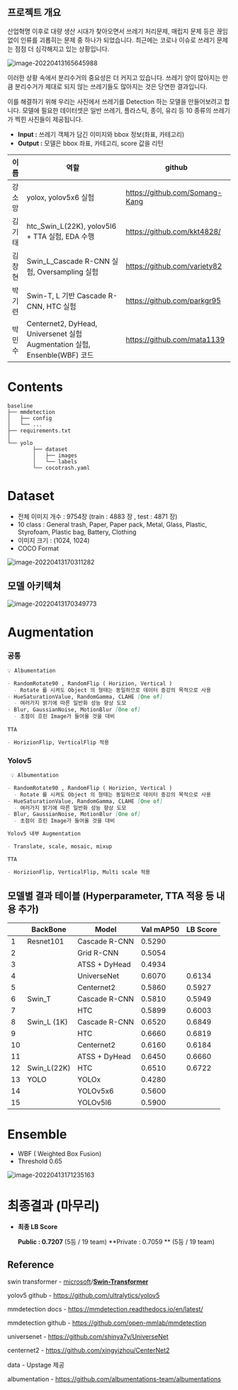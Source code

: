 ## 프로젝트 개요

산업혁명 이후로 대량 생산 시대가 찾아오면서 쓰레기 처리문제, 매립지 문제 등은 끊임없이 인류를 괴롭히는 문제 중 하나가 되었습니다. 최근에는 코로나 이슈로 쓰레기 문제는 점점 더 심각해지고 있는 상황입니다.

![image-20220413165645988](https://raw.githubusercontent.com/variety82/imgForTypora/forUpload/img/image-20220413165645988.png)



이러한 상황 속에서 분리수거의 중요성은 더 커지고 있습니다. 쓰레기 양이 많아지는 만큼 분리수거가 제대로 되지 않는 쓰레기들도 많아지는 것은 당연한 결과입니다.

이를 해결하기 위해 우리는 사진에서 쓰레기를 Detection 하는 모델을 만들어보려고 합니다. 모델에 필요한 데이터셋은 일반 쓰레기, 플라스틱, 종이, 유리 등 10 종류의 쓰레기가 찍힌 사진들이 제공됩니다.

- **Input :** 쓰레기 객체가 담긴 이미지와 bbox 정보(좌표, 카테고리)
- **Output :** 모델은 bbox 좌표, 카테고리, score 값을 리턴

|  이름  | 역할                                                         | github                         |
| :----: | ------------------------------------------------------------ | ------------------------------ |
| 강소망  | yolox, yolov5x6 실험                                         | https://github.com/Somang-Kang |
| 김기태  | htc_Swin_L(22K), yolov5l6 + TTA 실험, EDA 수행               | https://github.com/kkt4828/    |
| 김창현  | Swin_L_Cascade R-CNN 실험, Oversampling 실험                 | https://github.com/variety82   |
| 박기련  | Swin-T, L 기반 Cascade R-CNN, HTC 실험                       | https://github.com/parkgr95    |
| 박민수  | Centernet2, DyHead, Universenet 실험Augmentation 실험, Ensenble(WBF) 코드 | https://github.com/mata1139    |

# Contents

```
baseline
├── mmdetection
│   ├── config
│   └── ...
├── requirements.txt
│
└── yolo
		├── dataset
		│   ├── images
		│   └── labels
		└── cocotrash.yaml
```



# Dataset

- 전체 이미지 개수 : 9754장 (train : 4883 장 , test : 4871 장)
- 10 class : General trash, Paper, Paper pack, Metal, Glass, Plastic, Styrofoam, Plastic bag, Battery, Clothing
- 이미지 크기 : (1024, 1024)
- COCO Format

![image-20220413170311282](https://raw.githubusercontent.com/variety82/imgForTypora/forUpload/img/image-20220413170311282.png)



## 모델 아키텍쳐

![image-20220413170349773](https://raw.githubusercontent.com/variety82/imgForTypora/forUpload/img/image-20220413170349773.png)



# Augmentation

### 공통

```markdown
💡 Albumentation

- RandomRotate90 , RandomFlip ( Horizion, Vertical )
  - Rotate 를 시켜도 Object 의 형태는 동일하므로 데이터 증강의 목적으로 사용
- HueSaturationValue, RandomGamma, CLAHE [One of]
  - 여러가지 밝기에 따른 일반화 성능 향상 도모
- Blur, GaussianNoise, MotionBlur [One of]
  - 초점이 흐린 Image가 들어올 것을 대비
  
TTA

- HorizionFlip, VerticalFlip 적용 
```

### Yolov5

```markdown
 💡 Albumentation

- RandomRotate90 , RandomFlip ( Horizion, Vertical )
  - Rotate 를 시켜도 Object 의 형태는 동일하므로 데이터 증강의 목적으로 사용
- HueSaturationValue, RandomGamma, CLAHE [One of]
  - 여러가지 밝기에 따른 일반화 성능 향상 도모
- Blur, GaussianNoise, MotionBlur [One of]
  - 초점이 흐린 Image가 들어올 것을 대비

Yolov5 내부 Augmentation

- Translate, scale, mosaic, mixup

TTA

- HorizionFlip, VerticalFlip, Multi scale 적용
```



## 모델별 결과 테이블 (Hyperparameter, TTA 적용 등 내용 추가)



|      | BackBone    | Model         | Val mAP50 | LB Score |
| ---- | ----------- | ------------- | --------- | -------- |
| 1    | Resnet101   | Cascade R-CNN | 0.5290    |          |
| 2    |             | Grid R-CNN    | 0.5054    |          |
| 3    |             | ATSS + DyHead | 0.4934    |          |
| 4    |             | UniverseNet   | 0.6070    | 0.6134   |
| 5    |             | Centernet2    | 0.5860    | 0.5927   |
| 6    | Swin_T      | Cascade R-CNN | 0.5810    | 0.5949   |
| 7    |             | HTC           | 0.5899    | 0.6003   |
| 8    | Swin_L (1K) | Cascade R-CNN | 0.6520    | 0.6849   |
| 9    |             | HTC           | 0.6660    | 0.6819   |
| 10   |             | Centernet2    | 0.6160    | 0.6184   |
| 11   |             | ATSS + DyHead | 0.6450    | 0.6660   |
| 12   | Swin_L(22K) | HTC           | 0.6510    | 0.6722   |
| 13   | YOLO        | YOLOx         | 0.4280    |          |
| 14   |             | YOLOv5x6      | 0.5600    |          |
| 15   |             | YOLOv5l6      | 0.5900    |          |

# Ensemble

- WBF ( Weighted Box Fusion)
- Threshold 0.65

![image-20220413171235163](https://raw.githubusercontent.com/variety82/imgForTypora/forUpload/img/image-20220413171235163.png)



# 최종결과 (마무리)

- **최종 LB Score**

  **Public : 0.7207** (5등 / 19 team)    **Private : 0.7059 ** (5등 / 19 team)



## Reference

swin transformer - [microsoft](https://github.com/microsoft)/**[Swin-Transformer](https://github.com/microsoft/Swin-Transformer)**

yolov5 github - https://github.com/ultralytics/yolov5

mmdetection docs - https://mmdetection.readthedocs.io/en/latest/

mmdetection github - https://github.com/open-mmlab/mmdetection

universenet - https://github.com/shinya7y/UniverseNet

centernet2 - https://github.com/xingyizhou/CenterNet2

data - Upstage 제공

albumentation - https://github.com/albumentations-team/albumentations
